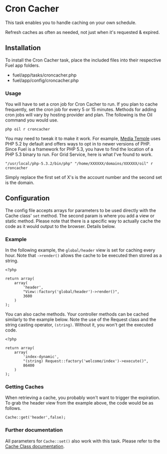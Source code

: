 Cron Cacher
===========

This task enables you to handle caching on your own schedule.

Refresh caches as often as needed, not just when it's requested & expired.

Installation
------------

To install the Cron Cacher task, place the included files into their respective Fuel app folders. 

* fuel/app/tasks/croncacher.php
* fuel/app/config/croncacher.php

### Usage

You will have to set a cron job for Cron Cacher to run. If you plan to cache frequently, set the cron job for every 5 or 15 minutes. Methods for adding cron jobs will vary by hosting provider and plan. The following is the Oil command you would use.

	php oil r croncacher

You may need to tweak it to make it work. For example, [Media Temple](http://www.mediatemple.net/go/order/?refdom=pxls.co) uses PHP 5.2 by default and offers ways to opt in to newer versions of PHP. Since Fuel is a framework for PHP 5.3, you have to find the location of a PHP 5.3 binary to run. For Grid Service, here is what I've found to work.

	"/usr/local/php-5.3.2/bin/php" "/home/XXXXXX/domains/XXXXXX/oil" r croncacher

Simply replace the first set of X's is the account number and the second set is the domain.

Configuration
-------------

The config file accepts arrays for parameters to be used directly with the Cache class' `set` method. The second param is where you add a view or static method. Please note that there is a specific way to actually cache the code as it would output to the browser. Details below. 

### Example

In the following example, the `global/header` view is set for caching every hour. Note that `->render()` allows the cache to be executed then stored as a string.

	<?php
	
	return array(
		array(
			'header',
			"View::factory('global/header')->render()",
			3600
		)
	);

You can also cache methods. Your controller methods can be cached similarly to the example below. Note the use of the Request class and the string casting operator, `(string)`. Without it, you won't get the executed code.

	<?php
	
	return array(
		array(
			'index-dynamic',
			"(string) Request::factory('welcome/index')->execute()",
			86400
		)
	);

### Getting Caches

When retrieving a cache, you probably won't want to trigger the expiration. To grab the header view from the example above, the code would be as follows.

	Cache::get('header',false);

### Further documentation

All parameters for `Cache::set()` also work with this task. Please refer to the [Cache Class documentation](http://fuelphp.com/docs/classes/cache/usage.html).